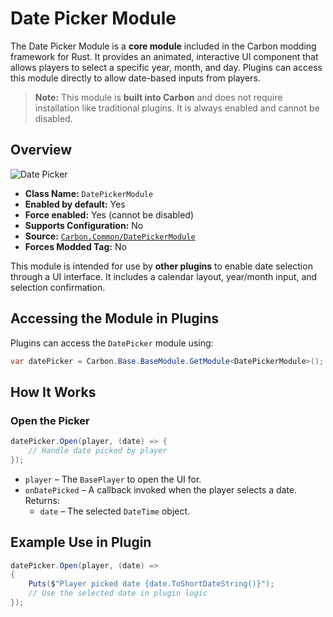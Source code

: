 # Date Picker Module

The Date Picker Module is a **core module** included in the Carbon modding framework for Rust. It provides an animated,
interactive UI component that allows players to select a specific year, month, and day. Plugins can access this module
directly to allow date-based inputs from players.

> **Note:** This module is **built into Carbon** and does not require installation like traditional plugins. It is
> always enabled and cannot be disabled.

## Overview

![Date Picker](/misc/datepicker_a.webp)

- **Class Name:** `DatePickerModule`
- **Enabled by default:** Yes
- **Force enabled:** Yes (cannot be disabled)
- **Supports Configuration:** No
- **Source:** [`Carbon.Common/DatePickerModule`](https://github.com/CarbonCommunity/Carbon.Common/blob/develop/src/Carbon/Modules/DatePickerModule/DatePickerModule.cs)
- **Forces Modded Tag:** No

This module is intended for use by **other plugins** to enable date selection through a UI interface. It includes a
calendar layout, year/month input, and selection confirmation.

## Accessing the Module in Plugins

Plugins can access the `DatePicker` module using:

```csharp
var datePicker = Carbon.Base.BaseModule.GetModule<DatePickerModule>();
```

## How It Works

### Open the Picker

```csharp
datePicker.Open(player, (date) => {
    // Handle date picked by player
});
```

- `player` – The `BasePlayer` to open the UI for.
- `onDatePicked` – A callback invoked when the player selects a date. Returns:
    - `date` – The selected `DateTime` object.

## Example Use in Plugin

```csharp
datePicker.Open(player, (date) =>
{
    Puts($"Player picked date {date.ToShortDateString()}");
    // Use the selected date in plugin logic
});
```
